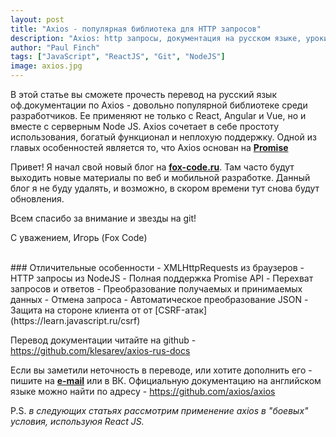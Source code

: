 ```yaml
---
layout: post
title: "Axios - популярная библиотека для HTTP запросов"
description: "Axios: http запросы, документация на русском языке, уроки."
author: "Paul Finch"
tags: ["JavaScript", "ReactJS", "Git", "NodeJS"]
image: axios.jpg
---
```


В этой статье вы сможете прочесть перевод на русский язык оф.документации по Axios - довольно популярной библиотеке среди разработчиков. Ее применяют не только с React, Angular и Vue, но и вместе с серверным Node JS. Axios сочетает в себе простоту использования, богатый функционал и неплохую поддержку. Одной из главых особенностей является то, что Axios основан на [__Promise__](https://learn.javascript.ru/promise)

<!--excerpt-->

Привет! Я начал свой новый блог на [__fox-code.ru__](https://fox-code.ru). Там часто будут выходить новые материалы по веб и мобильной разработке. Данный блог я не буду удалять, и возможно, в скором времени тут снова будут обновления. 

Всем спасибо за внимание и звезды на git!

С уважением, Игорь (Fox Code)


<br/>
### Отличительные особенности
- XMLHttpRequests из браузеров
- HTTP запросы из NodeJS
- Полная поддержка Promise API
- Перехват запросов и ответов
- Преобразование получаемых и принимаемых данных
- Отмена запроса
- Автоматическое преобразование JSON
- Защита на стороне клиента от от [CSRF-атак](https://learn.javascript.ru/csrf)


Перевод документации читайте на github - https://github.com/klesarev/axios-rus-docs


Если вы заметили неточность в переводе, или хотите дополнить его - пишите на [__e-mail__](trickyfox85@gmail.com) или в ВК. Официальную документацию на английском языке можно найти по адресу - https://github.com/axios/axios

P.S. _в следующих статьях рассмотрим применение axios в "боевых" условия, используюя React JS._
